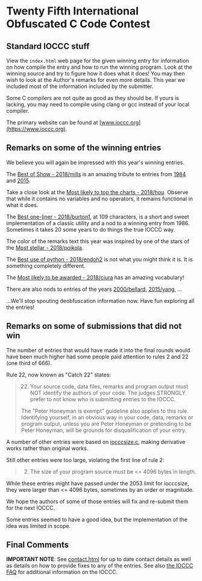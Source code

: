 # Twenty Fifth International Obfuscated C Code Contest


## Standard IOCCC stuff

View the `index.html` web page for the given winning entry for information on how
compile the entry and how to run the winning program.  Look at the winning
source and try to figure how it does what it does!  You may then wish to look at
the Author's remarks for even more details. This year we included most of the
information included by the submitter.

Some C compilers are not quite as good as they should be.  If yours is
lacking, you may need to compile using clang or gcc instead of your local
compiler.

The primary website can be found at [www.ioccc.org](https://www.ioccc.org).


## Remarks on some of the winning entries

We believe you will again be impressed with this year's winning entries.

The [Best of Show - 2018/mills](mills/index.html) is an amazing tribute to entries
from [1984](../1984/index.html) and [2015](../2015/index.html).

Take a close look at the [Most likely to top the charts - 2018/hou](hou/index.html).
Observe that while it contains no variables and no operators, it
remains functional in what it does.

The [Best one-liner - 2018/burton1](burton1/index.html), at 109 characters, is a
short and sweet implementation of a classic utility and a nod to a winning entry
from 1986.  Sometimes it takes 20 some years to do things the true IOCCC way.

The color of the remarks text this year was inspired by one of the stars
of the [Most stellar - 2018/poikola](poikola/index.html).

The [Best use of python - 2018/endoh2](endoh2/index.html) is not what you might think it is.
It is something completely different.

The [Most likely to be awarded - 2018/ciura](ciura/index.html) has an amazing vocabulary!

There are also nods to entries of the years [2000/bellard](../2000/bellard/index.html),
[2015/yang](../2015/yang/index.html), ...

...We'll stop spouting deobfuscation information now. Have fun exploring all the entries!


## Remarks on some of submissions that did not win

The number of entries that would have made it into the final rounds
would have been much higher had some people paid attention to rules 2
and 22 (one third of 666).

Rule 22, now known as "Catch 22" states:

> 22) Your source code, data files, remarks and program output must NOT identify
the authors of your code.  The judges STRONGLY prefer to not know who is
submitting entries to the IOCCC.
>
> The "Peter Honeyman is exempt" guideline also applies to this rule.
Identifying yourself, in an obvious way in your code, data, remarks or program
output, unless you are Peter Honeyman or pretending to be Peter Honeyman, will
be grounds for disqualification of your entry.

A number of other entries were based on [iocccsize.c](%%REPO_URL%%/2018/iocccsize.c), making
derivative works rather than original works.

Still other entries were too large, violating the first line of rule 2:

> 2) The size of your program source must be <= 4096 bytes in length.

While these entries might have passed under the 2053 limit for iocccsize,
they were larger than <= 4096 bytes, sometimes by an order or magnitude.

We hope the authors of some of those entries will fix and re-submit
them for the next IOCCC.

Some entries seemed to have a good idea, but the implementation of
the idea was limited in scope.


## Final Comments

**IMPORTANT NOTE**: See [contact.html](../contact.html) for up to date contact details
as well as details on how to provide fixes to any of the entries.
See also [the IOCCC FAQ](../faq.html) for additional information on the IOCCC.

<!--

    Copyright © 1984-2024 by Landon Curt Noll. All Rights Reserved.

    You are free to share and adapt this file under the terms of this license:

        Creative Commons Attribution-ShareAlike 4.0 International (CC BY-SA 4.0)

    For more information, see:

        https://creativecommons.org/licenses/by-sa/4.0/

-->
